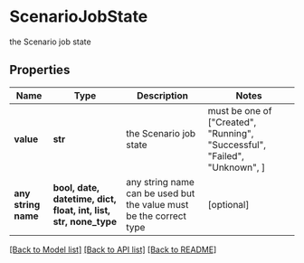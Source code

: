 # ScenarioJobState

the Scenario job state

## Properties
Name | Type | Description | Notes
------------ | ------------- | ------------- | -------------
**value** | **str** | the Scenario job state |  must be one of ["Created", "Running", "Successful", "Failed", "Unknown", ]
**any string name** | **bool, date, datetime, dict, float, int, list, str, none_type** | any string name can be used but the value must be the correct type | [optional]

[[Back to Model list]](../README.md#documentation-for-models) [[Back to API list]](../README.md#documentation-for-api-endpoints) [[Back to README]](../README.md)


